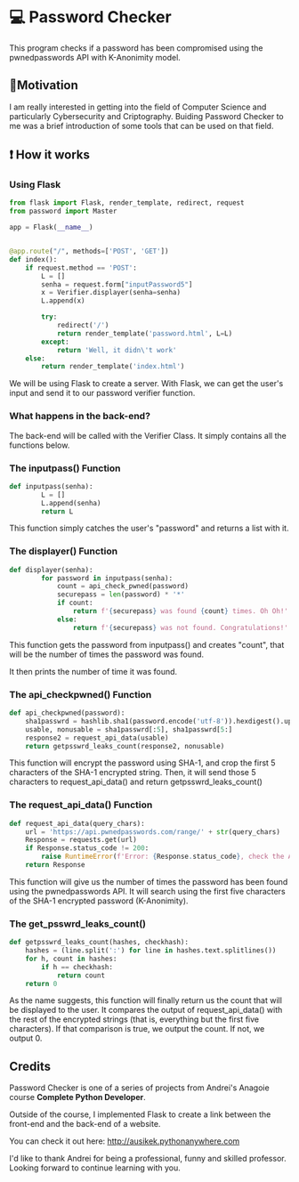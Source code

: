 
# 💻 Password Checker
This program checks if a password has been compromised using the pwnedpasswords API with K-Anonimity model.

## 🤔Motivation
I am really interested in getting into the field of Computer Science and particularly Cybersecurity and Criptography. Buiding Password Checker to me was a brief introduction of some tools that can be used on that field.

## ❗ How it works

### Using Flask 

```python
from flask import Flask, render_template, redirect, request
from password import Master

app = Flask(__name__)


@app.route("/", methods=['POST', 'GET'])
def index():
    if request.method == 'POST':
        L = []
        senha = request.form["inputPassword5"]
        x = Verifier.displayer(senha=senha)
        L.append(x)

        try:
            redirect('/')
            return render_template('password.html', L=L)
        except:
            return 'Well, it didn\'t work'
    else:
        return render_template('index.html')
```
We will be using Flask to create a server. With Flask, we can get the user's input and send it to our password verifier function.

### What happens in the back-end?

The back-end will be called with the Verifier Class. It simply contains all the functions below.

### The inputpass() Function

```python
def inputpass(senha):
        L = []
        L.append(senha)
        return L
```
This function simply catches the user's "password" and returns a list with it.

### The displayer() Function

```python
def displayer(senha):
        for password in inputpass(senha):
            count = api_check_pwned(password)
            securepass = len(password) * '*'
            if count:
                return f'{securepass} was found {count} times. Oh Oh!'
            else:
                return f'{securepass} was not found. Congratulations!'

```        
This function gets the password from inputpass() and creates "count", that will be the number of times the password was found.

It then prints the number of time it was found.

### The api_checkpwned() Function

```python
def api_checkpwned(password):
    sha1passwrd = hashlib.sha1(password.encode('utf-8')).hexdigest().upper()
    usable, nonusable = sha1passwrd[:5], sha1passwrd[5:]
    response2 = request_api_data(usable)
    return getpsswrd_leaks_count(response2, nonusable)
```
This function will encrypt the password using SHA-1, and crop the first 5 characters of the SHA-1 encrypted string. Then, it will send those 5 characters to request_api_data() and return getpsswrd_leaks_count()

### The request_api_data() Function 

```python
def request_api_data(query_chars):
    url = 'https://api.pwnedpasswords.com/range/' + str(query_chars)
    Response = requests.get(url)
    if Response.status_code != 200:
        raise RuntimeError(f'Error: {Response.status_code}, check the API and try again.')
    return Response
```
This function will give us the number of times the password has been found using the pwnedpasswords API. It will search using the first five characters of the SHA-1 encrypted password (K-Anonimity).

### The get_psswrd_leaks_count()
```python
def getpsswrd_leaks_count(hashes, checkhash):
    hashes = (line.split(':') for line in hashes.text.splitlines())
    for h, count in hashes:
        if h == checkhash:
            return count
    return 0
```
As the name suggests, this function will finally return us the count that will be displayed to the user. It compares the output of request_api_data() with the rest of the encrypted strings (that is, everything but the first five characters). If that comparison is true, we output the count. If not, we output 0.

## Credits
Password Checker is one of a series of projects from Andrei's Anagoie course **Complete Python Developer**.

Outside of the course, I implemented Flask to create a link between the front-end and the back-end of a website.

You can check it out here: http://ausikek.pythonanywhere.com

I'd like to thank Andrei for being a professional, funny and skilled professor. Looking forward to continue learning with you.







